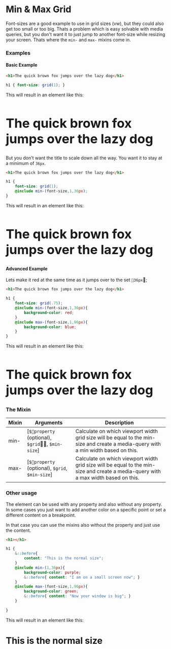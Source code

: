 # Min & Max Grid

Font-sizes are a good example to use in grid sizes (vw), but they could also get too small or too big. Thats a problem which is easy solvable with media queries, but you don't want it to just jump to another font-size while resizing your screen. Thats where the `min-` and `max-` mixins come in.


### Examples

#### Basic Example

```html
<h1>The quick brown fox jumps over the lazy dog</h1>
```
```scss
h1 { font-size: grid(1); }
```

This will result in an element like this:

<div class="html-example" note="Resize the window to see">
<h1 class="test-1">The quick brown fox jumps over the lazy dog</h1>
<style>.test-1{ font-size: calc(100vw/24); }</style>
</div>

But you don't want the title to scale down all the way. You want it to stay at a minimum of `36px`.

```html
<h1>The quick brown fox jumps over the lazy dog</h1>
```
```scss
h1 { 
	font-size: grid(1); 
	@include min-(font-size,1,36px);
}
```

This will result in an element like this:

<div class="html-example" note="Resize the window to see">
<h1 class="test-2">The quick brown fox jumps over the lazy dog</h1>
<style>
	.test-2{ font-size: calc(100vw/24); } 
	@media only screen and (max-width: 864px){ 
	 .test-2{	
		 	font-size: 64px; 
		}
	}
</style>
</div>

#### Advanced Example

Lets make it red at the same time as it jumps over to the set `36px`;

```html
<h1>The quick brown fox jumps over the lazy dog</h1>
```
```scss
h1 { 
	font-size: grid(.75); 
	@include min-(font-size,1,36px){
		background-color: red;
	}
	@include max-(font-size,1,96px){
		background-color: blue;
	}
}
```

This will result in an element like this:

<div class="html-example" note="Resize the window to see">
<h1 class="test-3">The quick brown fox jumps over the lazy dog</h1>
<style>
	.test-3{ font-size: calc(100vw/24); } 
	@media only screen and (max-width: 864px){ 
	 .test-3{	
			 font-size: 64px; 
			 background-color: red;
		}
	}@media only screen and (min-width: 2304px){ 
	 .test-3{	
			 font-size: 96px; 
			 background-color: blue;
		}
	}
</style>
</div>

### The Mixin


| Mixin | Arguments                                         | Description                                                                                                                        |
| ----- | ------------------------------------------------- | ---------------------------------------------------------------------------------------------------------------------------------- |
| min-  | [`$property` (optional), `$grid`, `$min-size`] | Calculate on which viewport width grid size will be equal to the min-size and create a media-query with a min width based on this. |
| max-  | [`$property` (optional), `$grid`, `$min-size`]   | Calculate on which viewport width grid size will be equal to the min-size and create a media-query with a max width based on this. |


### Other usage

The element can be used with any property and also without any property. In some cases you just want to add another color on a specific point or set a different content on a breakpoint. 

In that case you can use the mixins also without the property and just use the content. 

```html
<h1></h1>
```
```scss
h1 { 
	&::before{
		content: "This is the normal size";
	}
	@include min-(1,36px){
		background-color: purple; 
		&::before{ content: "I am on a small screen now"; }
	}
	@include max-(font-size,1,96px){
		background-color: green; 
		&::before{ content: "Now your window is big"; }
	}
	
}
```

This will result in an element like this:

<div class="html-example" note="Resize the window to see">
<h1 class="test-4"></h1>
<style>
	.test-4::before{
		content: "This is the normal size";
	}
	@media only screen and (max-width: 864px){ 
	 .test-4::before{	
		background-color: purple; 
			content: "I am on a small screen now";
		}
	}@media only screen and (min-width: 2304px){ 
	 .test-4::before{	
			background-color: green; 
			content: "Now your window is big"; 
		}
	}
</style>
</div>